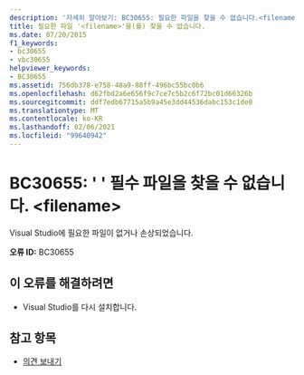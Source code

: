 ```yaml
---
description: '자세히 알아보기: BC30655: 필요한 파일을 찾을 수 없습니다.<filename>'
title: 필요한 파일 '<filename>'을(를) 찾을 수 없습니다.
ms.date: 07/20/2015
f1_keywords:
- bc30655
- vbc30655
helpviewer_keywords:
- BC30655
ms.assetid: 756db378-e758-48a9-88ff-496bc55bc0b6
ms.openlocfilehash: d62fbd2a6e656f9c7ce7c5b2c6f72bc01d66326b
ms.sourcegitcommit: ddf7edb67715a5b9a45e3dd44536dabc153c1de0
ms.translationtype: MT
ms.contentlocale: ko-KR
ms.lasthandoff: 02/06/2021
ms.locfileid: "99640942"
---
```

# <a name="bc30655-unable-to-find-required-file-filename"></a>BC30655: ' ' 필수 파일을 찾을 수 없습니다. \<filename>

Visual Studio에 필요한 파일이 없거나 손상되었습니다.

 **오류 ID:** BC30655

## <a name="to-correct-this-error"></a>이 오류를 해결하려면

- Visual Studio를 다시 설치합니다.

## <a name="see-also"></a>참고 항목

- [의견 보내기](/visualstudio/ide/feedback-options)
